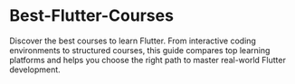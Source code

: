 # Best-Flutter-Courses
Discover the best courses to learn Flutter. From interactive coding environments to structured courses, this guide compares top learning platforms and helps you choose the right path to master real-world Flutter development.
